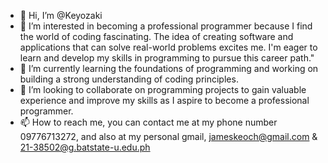 - 👋 Hi, I’m @Keyozaki
- 👀 I’m interested in becoming a professional programmer because I find the world of coding fascinating. The idea of creating software and applications that can solve real-world problems excites me. I'm eager to learn and develop my skills in programming to pursue this career path."
- 🌱 I’m currently learning the foundations of programming and working on building a strong understanding of coding principles. 
- 💞️ I’m looking to collaborate on programming projects to gain valuable experience and improve my skills as I aspire to become a professional programmer.
- 📫 How to reach me, you can contact me at my phone number 09776713272, and also at my personal gmail, jameskeoch@gmail.com & 21-38502@g.batstate-u.edu.ph

<!---
Keyozaki/Keyozaki is a ✨ special ✨ repository because its `README.md` (this file) appears on your GitHub profile.
You can click the Preview link to take a look at your changes.
--->
